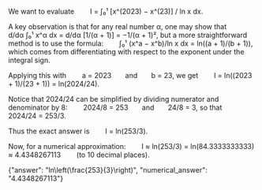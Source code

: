 We want to evaluate
  I = ∫₀¹ [x^(2023) − x^(23)] / ln x dx.

A key observation is that for any real number α, one may show that
  d/dα ∫₀¹ x^α dx = d/dα [1/(α + 1)] = −1/(α + 1)²,
but a more straightforward method is to use the formula:
  ∫₀¹ (x^a − x^b)/ln x dx = ln((a + 1)/(b + 1)),
which comes from differentiating with respect to the exponent under the integral sign.

Applying this with
  a = 2023  and  b = 23,
we get
  I = ln((2023 + 1)/(23 + 1)) = ln(2024/24).

Notice that 2024/24 can be simplified by dividing numerator and denominator by 8:
  2024/8 = 253  and  24/8 = 3,
so that
  2024/24 = 253/3.

Thus the exact answer is
  I = ln(253/3).

Now, for a numerical approximation:
  I ≈ ln(253/3) = ln(84.3333333333) ≈ 4.4348267113   (to 10 decimal places).

{"answer": "ln\\left(\\frac{253}{3}\\right)", "numerical_answer": "4.4348267113"}